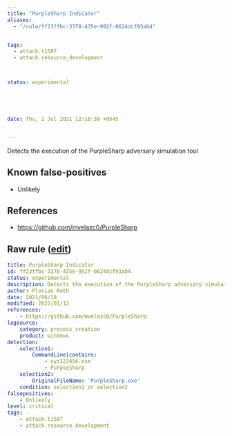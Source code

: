 ```yaml
---
title: "PurpleSharp Indicator"
aliases:
  - "/rule/ff23ffbc-3378-435e-992f-0624dcf93ab4"


tags:
  - attack.t1587
  - attack.resource_development



status: experimental





date: Thu, 1 Jul 2021 12:18:30 +0545


---
```


Detects the execution of the PurpleSharp adversary simulation tool

<!--more-->


## Known false-positives

* Unlikely



## References

* https://github.com/mvelazc0/PurpleSharp


## Raw rule ([edit](https://github.com/SigmaHQ/sigma/edit/master/rules/windows/process_creation/proc_creation_win_purplesharp_indicators.yml))
```yaml
title: PurpleSharp Indicator
id: ff23ffbc-3378-435e-992f-0624dcf93ab4
status: experimental
description: Detects the execution of the PurpleSharp adversary simulation tool
author: Florian Roth
date: 2021/06/18
modified: 2022/01/12
references:
    - https://github.com/mvelazc0/PurpleSharp
logsource:
    category: process_creation
    product: windows
detection:
    selection1:
        CommandLine|contains:
            - xyz123456.exe
            - PurpleSharp
    selection2:
        OriginalFileName: 'PurpleSharp.exe'
    condition: selection1 or selection2
falsepositives:
    - Unlikely
level: critical
tags:
    - attack.t1587
    - attack.resource_development
```
